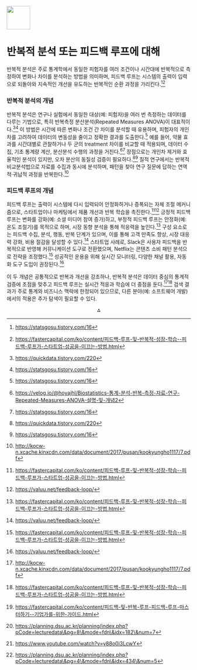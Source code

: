 <img src="https://r2cdn.perplexity.ai/pplx-full-logo-primary-dark%402x.png" style="height:64px;margin-right:32px"/>

# 반복적 분석 또는 피드백 루프에 대해

반복적 분석은 주로 통계학에서 동일한 피험자를 여러 조건이나 시간대에 반복적으로 측정하여 변화나 차이를 분석하는 방법을 의미하며, 피드백 루프는 시스템의 출력이 입력으로 되돌아와 지속적인 개선을 유도하는 반복적인 순환 과정을 가리킨다.[^1][^6]

### 반복적 분석의 개념

반복적 분석은 연구나 실험에서 동일한 대상(예: 피험자)을 여러 번 측정하는 데이터를 다루는 기법으로, 특히 반복측정 분산분석(Repeated Measures ANOVA)이 대표적이다.[^5][^1]
이 방법은 시간에 따른 변화나 조건 간 차이를 분석할 때 유용하며, 피험자의 개인차를 고려하여 데이터의 변동성을 줄이고 정확한 결과를 도출한다.[^1]
예를 들어, 약물 효과를 시간대별로 관찰하거나 두 군의 treatment 차이를 비교할 때 적용되며, 데이터 수집, 기초 통계량 계산, 분산분석 수행의 과정을 거친다.[^3][^1]
장점으로는 개인차 제거와 효율적인 분석이 있지만, 오차 분산의 동질성 검증이 필요하다.[^5][^1]
질적 연구에서는 반복적 비교분석법으로 자료를 수집과 동시에 분석하며, 패턴을 찾아 연구 질문에 답하는 연역적·귀납적 과정을 반복한다.[^7]

### 피드백 루프의 개념

피드백 루프는 출력이 시스템에 다시 입력되어 안정화하거나 증폭되는 자체 조절 메커니즘으로, 스타트업이나 마케팅에서 제품 개선과 반복 학습을 촉진한다.[^6][^8]
긍정적 피드백 루프는 변화를 강화(예: 소셜 미디어 참여 증가)하고, 부정적 피드백 루프는 안정화(예: 온도 조절기)를 목적으로 하며, 시장 동향 분석을 통해 적응력을 높인다.[^6]
구성 요소로는 피드백 수집, 분석, 행동, 반복 단계가 있으며, 이를 통해 고객 만족도 향상, 시장 대응력 강화, 비용 절감을 달성할 수 있다.[^8]
스타트업 사례로, Slack은 사용자 피드백을 반복적으로 반영해 커뮤니케이션 도구로 전환했으며, Netflix는 콘텐츠 소비 패턴 분석으로 전략을 조정했다.[^6]
성공적인 운용을 위해 실시간 모니터링, 다양한 채널 활용, 자동화 도구 도입이 권장된다.[^8]

이 두 개념은 공통적으로 반복과 개선을 강조하나, 반복적 분석은 데이터 중심의 통계적 검증에 초점을 맞추고 피드백 루프는 실시간 적응과 학습에 더 중점을 둔다.[^7][^6]
검색 결과가 주로 통계와 비즈니스 맥락에 한정되어 있으므로, 다른 분야(예: 소프트웨어 개발)에서의 적용은 추가 탐색이 필요할 수 있다.
<span style="display:none">[^10][^2][^4][^9]</span>

<div style="text-align: center">⁂</div>

[^1]: https://statsgosu.tistory.com/16

[^2]: https://planning.dsu.ac.kr/planning/index.php?pCode=lecturedata\&pg=8\&mode=fdn\&idx=182\&num=7

[^3]: https://velog.io/@hoyajhl/Biostatistics-통계-분석-반복-측정-자료-연구-Repeated-Measures-ANOVA-설명-및-개념2

[^4]: https://www.youtube.com/watch?v=y88o0i3LcwY

[^5]: https://quickdata.tistory.com/220

[^6]: https://fastercapital.com/ko/content/피드백-루프-및-반복적-성장-학습--피드백-루프가-스타트업-성공을-이끄는-방법.html

[^7]: http://kocw-n.xcache.kinxcdn.com/data/document/2017/pusan/kookyungho1117/7.pdf

[^8]: https://valuu.net/feedback-loop/

[^9]: https://planning.dsu.ac.kr/planning/index.php?pCode=lecturedata\&pg=4\&mode=fdn\&idx=434\&num=5

[^10]: https://fastercapital.com/ko/content/피드백-및-반복-루프-피드백-루프-마스터하기--기업가를-위한-가이드.html

